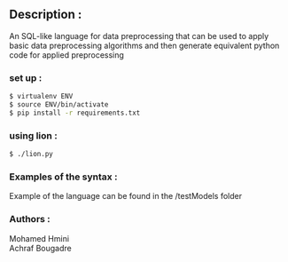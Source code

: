 ## Description : 
An SQL-like language for data preprocessing that can be used to apply basic data preprocessing algorithms and then generate equivalent python code for applied preprocessing

### set up : 


```bash
$ virtualenv ENV
$ source ENV/bin/activate
$ pip install -r requirements.txt
```

### using lion :

```bash
$ ./lion.py
```

### Examples of the syntax :

Example of the language can be found in the /testModels folder

### Authors : 

Mohamed Hmini \
Achraf Bougadre
